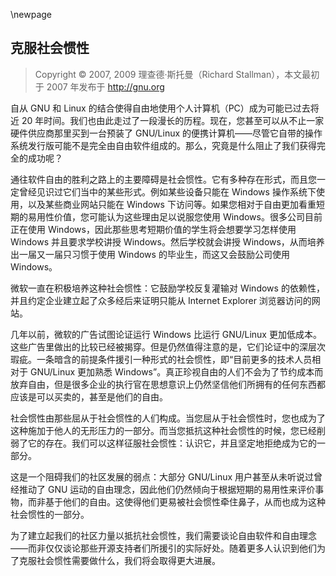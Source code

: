 \newpage
## 克服社会惯性

> Copyright © 2007, 2009 理查德·斯托曼（Richard Stallman），本文最初于 2007 年发布于 <http://gnu.org>

自从 GNU 和 Linux 的结合使得自由地使用个人计算机（PC）成为可能已过去将近 20 年时间。我们也由此走过了一段漫长的历程。现在，您甚至可以从不止一家硬件供应商那里买到一台预装了 GNU/Linux 的便携计算机——尽管它自带的操作系统发行版可能不是完全由自由软件组成的。那么，究竟是什么阻止了我们获得完全的成功呢？

通往软件自由的胜利之路上的主要障碍是社会惯性。它有多种存在形式，而且您一定曾经见识过它们当中的某些形式。例如某些设备只能在 Windows 操作系统下使用，以及某些商业网站只能在 Windows 下访问等。如果您相对于自由更加看重短期的易用性价值，您可能认为这些理由足以说服您使用 Windows。很多公司目前正在使用 Windows，因此那些思考短期价值的学生将会想要学习怎样使用 Windows 并且要求学校讲授 Windows。然后学校就会讲授 Windows，从而培养出一届又一届只习惯于使用 Windows 的毕业生，而这又会鼓励公司使用 Windows。

微软一直在积极培养这种社会惯性：它鼓励学校反复灌输对 Windows 的依赖性，并且约定企业建立起了众多经后来证明只能从 Internet Explorer 浏览器访问的网站。

几年以前，微软的广告试图论证运行 Windows 比运行 GNU/Linux 更加低成本。这些广告里做出的比较已经被揭穿。但是仍然值得注意的是，它们论证中的深层次瑕疵。一条暗含的前提条件援引一种形式的社会惯性，即“目前更多的技术人员相对于 GNU/Linux 更加熟悉 Windows”。真正珍视自由的人们不会为了节约成本而放弃自由，但是很多企业的执行官在思想意识上仍然坚信他们所拥有的任何东西都应该是可以买卖的，甚至是他们的自由。

社会惯性由那些屈从于社会惯性的人们构成。当您屈从于社会惯性时，您也成为了这种施加于他人的无形压力的一部分。而当您抵抗这种社会惯性的时候，您已经削弱了它的存在。我们可以这样征服社会惯性：认识它，并且坚定地拒绝成为它的一部分。

这是一个阻碍我们的社区发展的弱点：大部分 GNU/Linux 用户甚至从未听说过曾经推动了 GNU 运动的自由理念，因此他们仍然倾向于根据短期的易用性来评价事物，而非基于他们的自由。这使得他们更易被社会惯性牵住鼻子，从而也成为这种社会惯性的一部分。

为了建立起我们的社区力量以抵抗社会惯性，我们需要谈论自由软件和自由理念——而非仅仅谈论那些开源支持者们所援引的实际好处。随着更多人认识到他们为了克服社会惯性需要做什么，我们将会取得更大进展。

